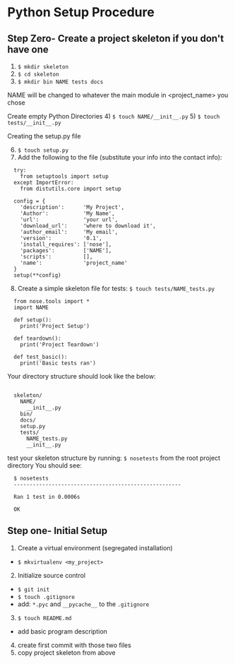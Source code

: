# Python Setup Procedure

## Step Zero- Create a project skeleton if you don't have one

1)  `$ mkdir skeleton`
2)  `$ cd skeleton`
3)  `$ mkdir bin NAME tests docs`

NAME will be changed to whatever the main module in <project_name> you chose

Create empty Python Directories
4)  `$ touch NAME/__init__.py`
5)  `$ touch tests/__init__.py`

Creating the setup.py file

6)  `$ touch setup.py`
7)  Add the following to the file (substitute your info into the contact info):
  ```
    try:
      from setuptools import setup
    except ImportError:
      from distutils.core import setup

    config = {
      'description':      'My Project',
      'Author':           'My Name',
      'url':              'your url',
      'download_url':     'where to download it',
      'author_email':     'My email',
      'version':          '0.1',
      'install_requires': ['nose'],
      'packages':         ['NAME'],
      'scripts':          [],
      'name':             'project_name'
    }
    setup(**config)

  ```
8) Create a simple skeleton file for tests: `$ touch tests/NAME_tests.py`

  ```
    from nose.tools import *
    import NAME

    def setup():
      print('Project Setup')

    def teardown():
      print('Project Teardown')

    def test_basic():
      print('Basic tests ran')

  ```
Your directory structure should look like the below:
  ```

    skeleton/
      NAME/
        __init__.py
      bin/
      docs/
      setup.py
      tests/
        NAME_tests.py
        __init__.py

  ```

test your skeleton structure by running: `$ nosetests` from the root project directory
You should see:
  ```
    $ nosetests
    -----------------------------------------------------

    Ran 1 test in 0.0006s

    OK

  ```

## Step one- Initial Setup
1) Create a virtual environment (segregated installation)
  * `$ mkvirtualenv <my_project>`
2) Initialize source control
  * `$ git init`
  * `$ touch .gitignore`
  * add: `*.pyc` and `__pycache__` to the `.gitignore`
3) `$ touch README.md`
  * add basic program description
4) create first commit with those two files
5) copy project skeleton from above
